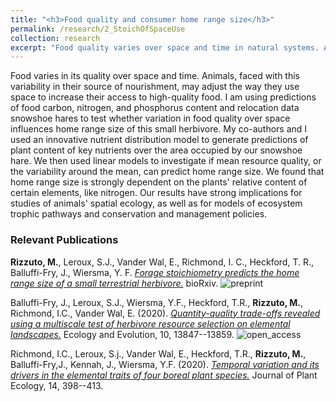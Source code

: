 ```yaml
---
title: "<h3>Food quality and consumer home range size</h3>"
permalink: /research/2_StoichOfSpaceUse
collection: research
excerpt: "Food quality varies over space and time in natural systems. Animals respond to this variation by making space use decision. I work with data from a small terrestrial herbivore to test if it varies its home range size with variation in its preferred foods' nutrient content"
---
```


<!-- <img src="" alt="" style = "width:250px;height:400px;margin-right:15px;float:left"> -->
Food varies in its quality over space and time. Animals, faced with this variability in their source of nourishment, may adjust the way they use space to increase their access to high-quality food. I am using predictions of food carbon, nitrogen, and phosphorus content and relocation data snowshoe hares to test whether variation in food quality over space influences home range size of this small herbivore. My co-authors and I used an innovative nutrient distribution model to generate predictions of plant content of key nutrients over the area occupied by our snowshoe hare. We then used linear models to investigate if mean resource quality, or the variability around the mean, can predict home range size. We found that home range size is strongly dependent on the plants' relative content of certain elements, like nitrogen. Our results have strong implications for studies of animals' spatial ecology, as well as for models of ecosystem trophic pathways and conservation and management policies.

<h3>Relevant Publications</h3>

**Rizzuto, M.**, Leroux, S.J., Vander Wal, E., Richmond, I. C., Heckford, T. R., Balluffi-Fry, J., Wiersma, Y. F. [*Forage stoichiometry predicts the home range size of a small terrestrial herbivore.*](https://doi.org/10.1101/2020.08.13.248831) bioRxiv. ![preprint](../images/preprint.png)

Balluffi-Fry, J., Leroux, S.J., Wiersma, Y.F., Heckford, T.R., **Rizzuto, M.**, Richmond, I.C., Vander Wal, E. (2020). [*Quantity-quality trade-offs revealed using a multiscale test of herbivore resource selection on elemental landscapes.*](https://doi.org/10.1002/ece3.6975) Ecology and Evolution, 10, 13847--13859. ![open_access](../images/open_access.png)

Richmond, I.C., Leroux, S.j., Vander Wal, E., Heckford, T.R., **Rizzuto, M.**, Balluffi-Fry,J., Kennah, J., Wiersma, Y.F. (2020). [*Temporal variation and its drivers in the elemental traits of four boreal plant species.*](https://doi.org/10.1093/jpe/rtaa103) Journal of Plant Ecology, 14, 398--413.
